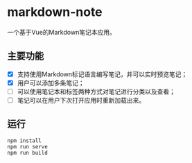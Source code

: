 # markdown-note

一个基于Vue的Markdown笔记本应用。

## 主要功能

- [x] 支持使用Markdown标记语言编写笔记，并可以实时预览笔记；
- [x] 用户可以添加多条笔记；
- [ ] 可以使用笔记本和标签两种方式对笔记进行分类以及查看；
- [ ] 笔记可以在用户下次打开应用时重新加载出来。

## 运行

```
npm install
npm run serve
npm run build
```
